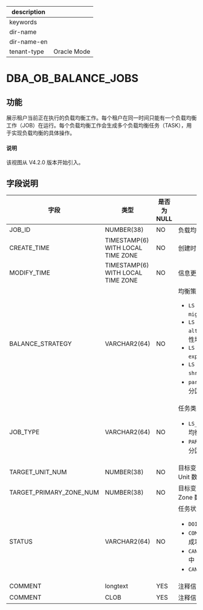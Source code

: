 |description||
|---|---|
|keywords||
|dir-name||
|dir-name-en||
|tenant-type|Oracle Mode|

# DBA_OB_BALANCE_JOBS

## 功能

展示租户当前正在执行的负载均衡工作。每个租户在同一时间只能有一个负载均衡工作（JOB）在运行。每个负载均衡工作会生成多个负载均衡任务（TASK），用于实现负载均衡的具体操作。

<main id="notice" type='explain'>
  <h4>说明</h4>
  <p>该视图从 V4.2.0 版本开始引入。</p>
</main>

## 字段说明

| **字段** | **类型** | **是否为 NULL** | **描述** |
| --- | --- | --- | --- |
| JOB_ID | NUMBER(38) | NO | 负载均衡工作 ID |
| CREATE_TIME | TIMESTAMP(6) WITH LOCAL TIME ZONE | NO | 创建时间 |
| MODIFY_TIME | TIMESTAMP(6) WITH LOCAL TIME ZONE | NO | 信息更新时间 |
| BALANCE_STRATEGY | VARCHAR2(64) | NO | 均衡策略名称 <ul><li>`LS balance by migrate`：迁移均衡  </li><li>`LS balance by alter`：修改日志流属性均衡 </li><li>`LS balance by expand`：扩容均衡 </li><li>`LS balance by shrink`：缩容均衡 </li><li>`partition balance`：分区均衡 </li></ul>|
| JOB_TYPE | VARCHAR2(64) | NO | 任务类型  <ul><li>`LS_BALANCE`：日志流均衡  </li><li>`PARTITION_BALACNE`：分区均衡 </li></ul>|
| TARGET_UNIT_NUM | NUMBER(38) | NO | 目标变更的每个 Zone 的 Unit 数量 |
| TARGET_PRIMARY_ZONE_NUM | NUMBER(38) | NO | 目标变更的 Primary  Zone 数量 |
| STATUS | VARCHAR2(64) | NO | 任务状态  <ul><li>`DOING`：正在执行 Job  </li><li>`COMPLETED`：任务执行成功 </li><li>`CANCELING`：任务取消中 </li><li>`CANCELED`：任务取消 </li></ul>|
| COMMENT | longtext | YES | 注释信息 |
| COMMENT | CLOB | YES | 注释信息 |
